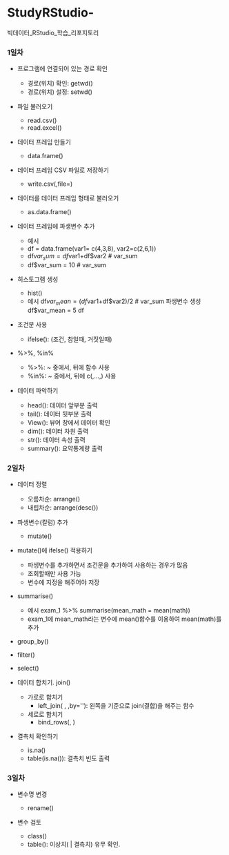 # StudyRStudio-
빅데이터_RStudio_학습_리포지토리

### 1일차
- 프로그램에 연결되어 있는 경로 확인
    - 경로(위치) 확인: getwd()
    - 경로(위치) 설정: setwd()

- 파일 불러오기
    - read.csv()
    - read.excel()

- 데이터 프레임 만들기
    - data.frame()

- 데이터 프레임 CSV 파일로 저장하기
    - write.csv(,file=)

- 데이터를 데이터 프레임 형태로 불러오기
    - as.data.frame()

- 데이터 프레임에 파생변수 추가
    - 예시
    - df = data.frame(var1= c(4,3,8), var2=c(2,6,1))
    - df$var_sum = df$var1+df$var2 # var_sum 
    - df$var_sum = 10 # var_sum 

- 히스토그램 생성
    - hist()
    - 예시
    df$var_mean = (df$var1+df$var2)/2 # var_sum 파생변수 생성
    df$var_mean = 5
    df

- 조건문 사용
    - ifelse(): (조건, 참일때, 거짓일때)

- %>%, %in%
    - %>%: ~ 중에서, 뒤에 함수 사용
    - %in%: ~ 중에서, 뒤에 c(,...,) 사용

- 데이터 파악하기
    - head(): 데이터 앞부분 출력
    - tail(): 데이터 뒷부분 출력
    - View(): 뷰어 창에서 데이터 확인
    - dim(): 데이터 차원 출력
    - str(): 데이터 속성 출력
    - summary(): 요약통계량 출력


### 2일차
- 데이터 정렬  
    - 오름차순: arrange()
    - 내립차순: arrange(desc())

- 파생변수(칼럼) 추가
    - mutate()

- mutate()에 ifelse() 적용하기
    - 파생변수를 추가하면서 조건문을 추가하여 사용하는 경우가 많음 
    - 조회할때만 사용 가능
    - 변수에 지정을 해주어야 저장

- summarise()
    - 예시
    exam_1 %>% summarise(mean_math = mean(math))
    - exam_1에 mean_math라는 변수에 mean()함수를 이용하여 mean(math)를 추가
    
- group_by()

- filter()

- select()

- 데이터 합치기. join()
    - 가로로 합치기
        - left_join( , ,by=''): 왼쪽을 기준으로 join(결합)을 해주는 함수
    - 세로로 합치기
        - bind_rows(, )

- 결측치 확인하기
    - is.na()
    - table(is.na()): 결측치 빈도 출력



### 3일차
- 변수명 변경
    - rename()

- 변수 검토
    - class()
    - table(): 이상치( | 결측치) 유무 확인. 

